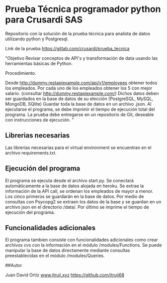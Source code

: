 # Prueba Técnica programador python para Crusardi SAS

Repositorio con la solución de la prueba técnica para analista de datos utilizando python y Postgresql.

Link de la prueba https://gitlab.com/crusardi/prueba_tecnica

"Objetivo
Revisar conceptos de API's y transformación de data usando las herramientas básicas de Python.

Procedimiento.

Desde http://dummy.restapiexample.com/api/v1/employees obtener todos los empleados.
Por cada uno de los empleados obtener los 5 con mejor salario. (consultar http://dummy.restapiexample.com/)  Dichos datos deben ser guardados en la base de datos de su elección (PostgreSQL, MySQL, MongoDB, SQlite)
Guardar toda la base de datos en un archivo .json.
Al ejecutarse el programa, se debe imprimir el tiempo de ejecución total del programa.
La prueba debe entregarse en un repositorio de Git, deseable con instrucciones de ejecución.
"

## Librerias necesarias

Las librerias necesarias para el virtual environment se encuentran en el archivo requirements.txt.


## Ejecución del programa

El programa se ejecuta desde el archivo start.py.
Se conectará automáticamente a la base de datos alojada en heroku.
Se extrae la información de la API call, se ordenan los empleados de mayor a menor.
Los cinco primeros se guardarán en la base de datos.
Por medio de consultas con Psycopg2  se extraen los datos de la base y se guardan en un archivo json en el directorio /data/.
Por último se imprime el tiempo de ejecución del programa.

## Funcionalidades adicionales
El programa tambien consiste con funcionalidades adicionales como crear archivos cvs con la información en el módulo /modules/Functions.
Se puede manipular la base de datos directamente mediante consultas preestablecidas en el módulo /modules/Queries.

##Autor

Juan David Ortiz
www.jtruji.xyz
https://github.com/jtruji68



